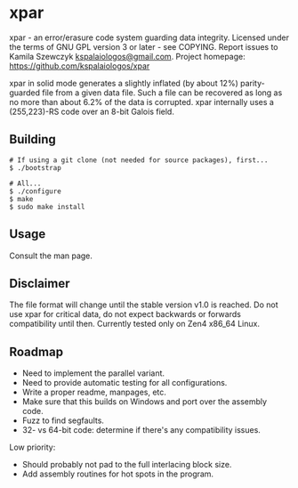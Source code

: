 # xpar
xpar - an error/erasure code system guarding data integrity.
Licensed under the terms of GNU GPL version 3 or later - see COPYING.
Report issues to Kamila Szewczyk <kspalaiologos@gmail.com>.
Project homepage: https://github.com/kspalaiologos/xpar

xpar in solid mode generates a slightly inflated (by about 12%) parity-guarded
file from a given data file. Such a file can be recovered as long as no more
than about 6.2% of the data is corrupted. xpar internally uses a (255,223)-RS
code over an 8-bit Galois field.

## Building

```
# If using a git clone (not needed for source packages), first...
$ ./bootstrap

# All...
$ ./configure
$ make
$ sudo make install
```

## Usage

Consult the man page.

## Disclaimer

The file format will change until the stable version v1.0 is reached.
Do not use xpar for critical data, do not expect backwards or forwards
compatibility until then. Currently tested only on Zen4 x86_64 Linux.

## Roadmap

- Need to implement the parallel variant.
- Need to provide automatic testing for all configurations.
- Write a proper readme, manpages, etc.
- Make sure that this builds on Windows and port over the assembly code.
- Fuzz to find segfaults.
- 32- vs 64-bit code: determine if there's any compatibility issues.

Low priority:
- Should probably not pad to the full interlacing block size.
- Add assembly routines for hot spots in the program.

